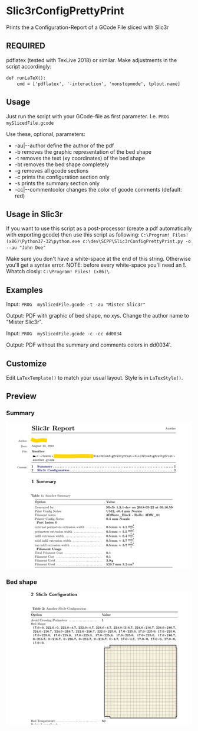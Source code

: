 # Slic3rConfigPrettyPrint
Prints the a Configuration-Report of a GCode File sliced with Slic3r

## REQUIRED
pdflatex (tested with TexLive 2018) or similar. Make adjustments in the script accordingly:
```
def runLaTeX():
    cmd = ['pdflatex', '-interaction', 'nonstopmode', tplout.name]
```

## Usage
Just run the script with your GCode-file as first parameter. I.e. `PROG mySlicedFile.gcode`

Use these, optional, parameters:
* -au|--author define the author of the pdf
* -b removes the graphic representation of the bed shape
* -t removes the text (xy coordinates) of the bed shape
* -bt removes the bed shape completely
* -g removes all gcode sections
* -c prints the configuration section only
* -s prints the summary section only
* -cc|--commentcolor changes the color of gcode comments (default: red)

## Usage in Slic3r
If you want to use this script as a post-processor (create a pdf automatically with exporting gcode) then use this script as following:
`C:\Program! Files! (x86)\Python37-32\python.exe c:\dev\SCPP\Slic3rConfigPrettyPrint.py -o --au "John Doe"`

Make sure you don't have a white-space at the end of this string. Otherwise you'll get a syntax error.
NOTE: before every white-space you'll need an **!**. Whatch closly: `C:\Program! Files! (x86)\`.

## Examples
Input: `PROG  mySlicedFile.gcode -t -au "Mister Slic3r"`

Output: PDF with graphic of bed shape, no xys. Change the author name to "Mister Slic3r".

Input: `PROG  mySlicedFile.gcode -c -cc dd0034`

Output: PDF without the summary and comments colors in dd0034'.

## Customize
Edit `LaTexTemplate()` to match your usual layout.
Style is in `LaTexStyle()`.


## Preview
### Summary
![preview](https://raw.githubusercontent.com/foreachthing/Slic3rConfigPrettyPrint/master/preview.png)

### Bed shape
![preview](https://raw.githubusercontent.com/foreachthing/Slic3rConfigPrettyPrint/master/preview2.png)
